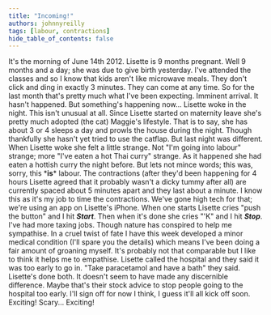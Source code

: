 ```yaml
---
title: "Incoming!"
authors: johnnyreilly
tags: [labour, contractions]
hide_table_of_contents: false
---
```

It's the morning of June 14th 2012. Lisette is 9 months pregnant. Well 9 months and a day; she was due to give birth yesterday. I've attended the classes and so I know that kids aren't like microwave meals. They don't click and ding in exactly 3 minutes. They can come at any time. So for the last month that's pretty much what I've been expecting. Imminent arrival. It hasn't happened. But something's happening now... Lisette woke in the night. This isn't unusual at all. Since Lisette started on maternity leave she's pretty much adopted (the cat) Maggie's lifestyle. That is to say, she has about 3 or 4 sleeps a day and prowls the house during the night. Though thankfully she hasn't yet tried to use the catflap. But last night was different. When Lisette woke she felt a little strange. Not "I'm going into labour" strange; more "I've eaten a hot Thai curry" strange. As it happened she had eaten a hottish curry the night before. But lets not mince words; this was, sorry, this \***is**\* labour. The contractions (after they'd been happening for 4 hours Lisette agreed that it probably wasn't a dicky tummy after all) are currently spaced about 5 minutes apart and they last about a minute. I know this as it's my job to time the contractions. We've gone high tech for that; we're using an app on Lisette's iPhone. When one starts Lisette cries "push the button" and I hit ***Start***. Then when it's done she cries "'K" and I hit ***Stop***. I've had more taxing jobs. Though nature has conspired to help me sympathise. In a cruel twist of fate I have this week developed a minor medical condition (I'll spare you the details) which means I've been doing a fair amount of groaning myself. It's probably not that comparable but I like to think it helps me to empathise. Lisette called the hospital and they said it was too early to go in. "Take paracetamol and have a bath" they said. Lisette's done both. It doesn't seem to have made any discernible difference. Maybe that's their stock advice to stop people going to the hospital too early. I'll sign off for now I think, I guess it'll all kick off soon. Exciting! Scary... Exciting!
